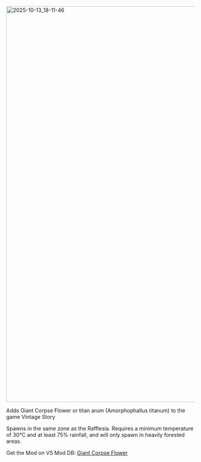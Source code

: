 
<img width="1920" height="1057" alt="2025-10-13_18-11-46" src="https://github.com/user-attachments/assets/69521c40-8194-4e8b-884a-c75cab410dae" />


Adds Giant Corpse Flower or titan arum (Amorphophallus titanum) to the game Vintage Story

Spawns in the same zone as the Rafflesia.
Requires a minimum temperature of 30°C and at least 75% rainfall, and will only spawn in heavily forested areas.


Get the Mod on VS Mod DB: [Giant Corpse Flower](https://mods.vintagestory.at/show/mod/32960)
